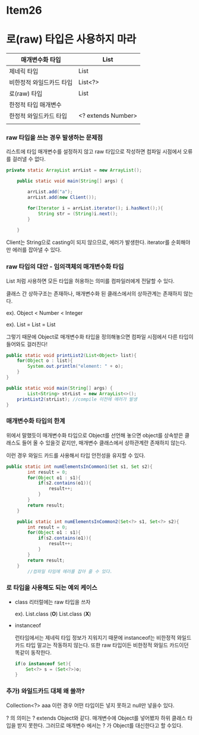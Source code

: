 # Item26

# 로(raw) 타입은 사용하지 마라

| 매개변수화 타입 | List<String> |
| --- | --- |
| 제네릭 타입 | List<E> |
| 비한정적 와일드카드 타입 | List<?> |
| 로(raw) 타입 | List |
| 한정적 타입 매개변수 | <E extends Number> |
| 한정적 와일드카드 타입 | <? extends Number> |
|  |  |

### raw 타입을 쓰는 경우 발생하는 문제점

리스트에 타입 매개변수를 설정하지 않고 raw 타입으로 작성하면 컴파일 시점에서 오류를 걸러낼 수 없다.

```java
private static ArrayList arrList = new ArrayList();

    public static void main(String[] args) {

        arrList.add("a");
        arrList.add(new Client());

        for(Iterator i = arrList.iterator(); i.hasNext();){
            String str = (String)i.next();
        }
       
    }
```

Client는 String으로 casting이 되지 않으므로, 에러가 발생한다. iterator를 순회해야만 에러를 잡아낼 수 있다.

### raw 타입의 대안 - 임의객체의 매개변수화 타입

List<Object> 처럼 사용하면 모든 타입을 허용하는 의미를 컴파일러에게 전달할 수 있다. 

클래스 간 상하구조는 존재하나, 매개변수화 된 클래스에서의 상하관계는 존재하지 않는다.

ex). Object < Number < Integer

ex). List<Object> = List<Number> = List<Integer>

그렇기 때문에 Object로 매개변수화 타입을 정의해놓으면 컴파일 시점에서 다른 타입이 들어와도 걸러진다!

```java
public static void printList2(List<Object> list){
    for(Object o : list){
        System.out.println("element: " + o);
    }
}

public static void main(String[] args) {
		List<String> strList = new ArrayList<>();
    printList2(strList); //compile 이전에 에러가 발생
}
```

### 매개변수화 타입의 한계

위에서 말했듯이 매개변수화 타입으로  Object를 선언해 놓으면 object를 상속받은 클래스도 들어 올 수 있을것 같지만, 매개변수 클래스에서 상하관계란 존재하지 않는다.

이런 경우 와일드 카드를 사용해서 타입 안전성을 유지할 수 있다.

```java
public static int numElementsInCommon1(Set s1, Set s2){
        int result = 0;
        for(Object o1 : s1){
            if(s2.contains(o1)){
                result++;
            }
        }
        return result;
    }

    public static int numElementsInCommon2(Set<?> s1, Set<?> s2){
        int result = 0;
        for(Object o1 : s1){
            if(s2.contains(o1)){
                result++;
            }
        }
        return result;
    }
		//컴파일 타임에 에러를 잡아 줄 수 있다.
```

### 로 타입을 사용해도 되는 예외 케이스

- class 리터럴에는 raw 타입을 쓰자
    
    ex). List.class (**O**) List<String>.class (**X**)
    
- instanceof
    
    런타임에서는 제네릭 타입 정보가 지워지기 때문에 instanceof는 비한정적 와일드카드 타입 말고는 작동하지 않는다. 또한 raw 타입이든 비한정적 와일드 카드이던 똑같이 동작한다.
    
    ```java
    if(o instanceof Set){
    	Set<?> s = (Set<?>)o;
    }
    ```
    

### 추가) 와일드카드 대체 왜 쓸까?

Collection<?> aaa 이런 경우 어떤 타입이든 넣지 못하고 null만 넣을수 있다.

? 의 의미는 ? extends Object와 같다. 매개변수에 Object를 넣어봤자 하위 클래스 타입을 받지 못한다. 그러므로 매개변수 에서는 ? 가 Object를 대신한다고 할 수있다.
